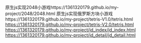 原生js实现2048小游戏https://1361320179.github.io/my-project/2048/2048.html 
原生js实现俄罗斯方块小游戏https://1361320179.github.io/my-project/tetris-V1.0/tetris.html
https://1361320179.github.io/my-project/tetris-V2.0/tetris.html
https://1361320179.github.io/my-project/jd_index/jd_index.html
https://1361320179.github.io/my-project/jd_detail/jd_detail.html
